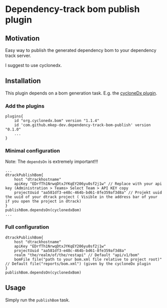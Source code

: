 # Dependency-track bom publish plugin

## Motivation
Easy way to publish the generated dependency bom to your dependency track server.

I suggest to use cyclonedx.

## Installation
This plugin depends on a bom generation task. E.g. the [cycloneDx plugin](https://github.com/CycloneDX/cyclonedx-gradle-plugin).

### Add the plugins
    
    plugins{
        id "org.cyclonedx.bom" version "1.1.4"
        id 'com.github.mkep-dev.dependency-track-bom-publish' version "0.1.0"
        ...
    }
    
### Minimal configuration
Note: The `dependsOn` is extremely important!!!

    ...
    dtrackPublishBom{
        host "dtrackhostname"
        apiKey "EDrfTh1NrwqDtxJYKqEY206yu0sf2j1w" // Replace with your api key (Administration > Teams> Select Team > API KEY copy
        projectUuid "aa581df3-e48c-464b-bd61-8fe359af3d8a" // Projekt uuid the uuid of your dtrack project ( Visible in the address bar of your if you open the project in dtrack)
    }
    publishBom.dependsOn(cyclonedxBom)   
    ...

### Full configuration
    dtrackPublishBom{
        host "dtrackhostname"
        apiKey "EDrfTh1NrwqDtxJYKqEY206yu0sf2j1w"
        projectUuid "aa581df3-e48c-464b-bd61-8fe359af3d8a"
        realm "the/realm/of/the/restapi" // Default "api/v1/bom"
        bomFile file("path to your bom.xml file relative to project root)" // Default file("reports/bom.xml") (given by the cycloneDx plugin
    }
    publishBom.dependsOn(cyclonedxBom)
    
## Usage
Simply run the `publishBom` task.
    
    
 
    
